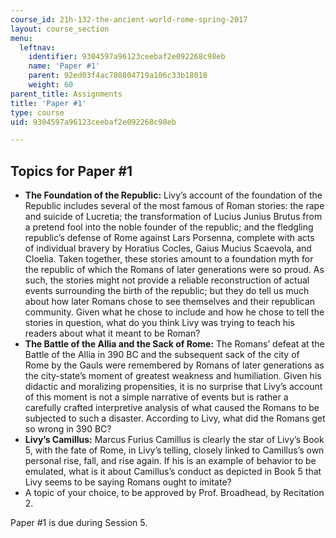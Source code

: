 ```yaml
---
course_id: 21h-132-the-ancient-world-rome-spring-2017
layout: course_section
menu:
  leftnav:
    identifier: 9304597a96123ceebaf2e092268c98eb
    name: 'Paper #1'
    parent: 92ed03f4ac780804719a106c33b18018
    weight: 60
parent_title: Assignments
title: 'Paper #1'
type: course
uid: 9304597a96123ceebaf2e092268c98eb

---
```


Topics for Paper #1
-------------------

*   **The Foundation of the Republic:** Livy’s account of the foundation of the Republic includes several of the most famous of Roman stories: the rape and suicide of Lucretia; the transformation of Lucius Junius Brutus from a pretend fool into the noble founder of the republic; and the fledgling republic’s defense of Rome against Lars Porsenna, complete with acts of individual bravery by Horatius Cocles, Gaius Mucius Scaevola, and Cloelia. Taken together, these stories amount to a foundation myth for the republic of which the Romans of later generations were so proud. As such, the stories might not provide a reliable reconstruction of actual events surrounding the birth of the republic; but they do tell us much about how later Romans chose to see themselves and their republican community. Given what he chose to include and how he chose to tell the stories in question, what do you think Livy was trying to teach his readers about what it meant to be Roman?
*   **The Battle of the Allia and the Sack of Rome:** The Romans’ defeat at the Battle of the Allia in 390 BC and the subsequent sack of the city of Rome by the Gauls were remembered by Romans of later generations as the city-state’s moment of greatest weakness and humiliation. Given his didactic and moralizing propensities, it is no surprise that Livy’s account of this moment is not a simple narrative of events but is rather a carefully crafted interpretive analysis of what caused the Romans to be subjected to such a disaster. According to Livy, what did the Romans get so wrong in 390 BC?
*   **Livy’s Camillus:** Marcus Furius Camillus is clearly the star of Livy’s Book 5, with the fate of Rome, in Livy’s telling, closely linked to Camillus’s own personal rise, fall, and rise again. If his is an example of behavior to be emulated, what is it about Camillus’s conduct as depicted in Book 5 that Livy seems to be saying Romans ought to imitate?
*   A topic of your choice, to be approved by Prof. Broadhead, by Recitation 2. 

Paper #1 is due during Session 5.